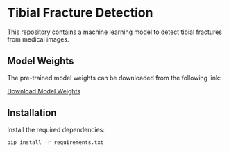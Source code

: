 # Tibial Fracture Detection

This repository contains a machine learning model to detect tibial fractures from medical images.

## Model Weights

The pre-trained model weights can be downloaded from the following link:

[Download Model Weights](https://path/to/your/model/weights)

## Installation

Install the required dependencies:

```bash
pip install -r requirements.txt


